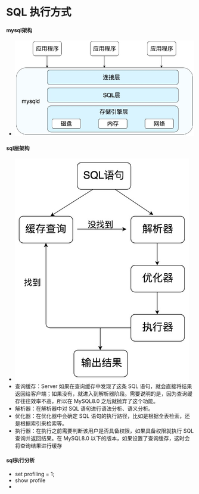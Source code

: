 # SQL 执行方式
#### mysql架构
* ![c4b24ef2377e0d233af69925b0d7139e](media/15660840293357/c4b24ef2377e0d233af69925b0d7139e.png)

#### sql层架构
* ![30819813cc9d53714c08527e282ede79-2](media/15660840293357/30819813cc9d53714c08527e282ede79-2.jpg)
* 查询缓存：Server 如果在查询缓存中发现了这条 SQL 语句，就会直接将结果返回给客户端；如果没有，就进入到解析器阶段。需要说明的是，因为查询缓存往往效率不高，所以在 MySQL8.0 之后就抛弃了这个功能。
* 解析器：在解析器中对 SQL 语句进行语法分析、语义分析。
* 优化器：在优化器中会确定 SQL 语句的执行路径，比如是根据全表检索，还是根据索引来检索等。
* 执行器：在执行之前需要判断该用户是否具备权限，如果具备权限就执行 SQL 查询并返回结果。在 MySQL8.0 以下的版本，如果设置了查询缓存，这时会将查询结果进行缓存

#### sql执行分析
* set profiling = 1;
* show profile
* 